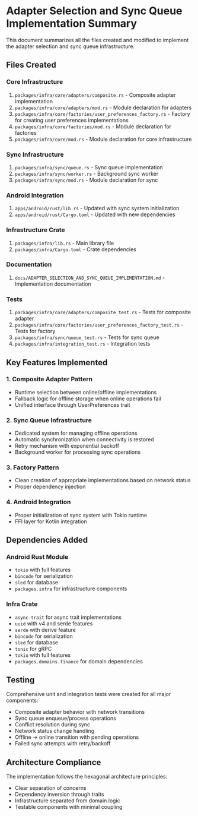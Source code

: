 # Adapter Selection and Sync Queue Implementation Summary

This document summarizes all the files created and modified to implement the adapter selection and sync queue infrastructure.

## Files Created

### Core Infrastructure
1. `packages/infra/core/adapters/composite.rs` - Composite adapter implementation
2. `packages/infra/core/adapters/mod.rs` - Module declaration for adapters
3. `packages/infra/core/factories/user_preferences_factory.rs` - Factory for creating user preferences implementations
4. `packages/infra/core/factories/mod.rs` - Module declaration for factories
5. `packages/infra/core/mod.rs` - Module declaration for core infrastructure

### Sync Infrastructure
1. `packages/infra/sync/queue.rs` - Sync queue implementation
2. `packages/infra/sync/worker.rs` - Background sync worker
3. `packages/infra/sync/mod.rs` - Module declaration for sync

### Android Integration
1. `apps/android/rust/lib.rs` - Updated with sync system initialization
2. `apps/android/rust/Cargo.toml` - Updated with new dependencies

### Infrastructure Crate
1. `packages/infra/lib.rs` - Main library file
2. `packages/infra/Cargo.toml` - Crate dependencies

### Documentation
1. `docs/ADAPTER_SELECTION_AND_SYNC_QUEUE_IMPLEMENTATION.md` - Implementation documentation

### Tests
1. `packages/infra/core/adapters/composite_test.rs` - Tests for composite adapter
2. `packages/infra/core/factories/user_preferences_factory_test.rs` - Tests for factory
3. `packages/infra/sync/queue_test.rs` - Tests for sync queue
4. `packages/infra/integration_test.rs` - Integration tests

## Key Features Implemented

### 1. Composite Adapter Pattern
- Runtime selection between online/offline implementations
- Fallback logic for offline storage when online operations fail
- Unified interface through UserPreferences trait

### 2. Sync Queue Infrastructure
- Dedicated system for managing offline operations
- Automatic synchronization when connectivity is restored
- Retry mechanism with exponential backoff
- Background worker for processing sync operations

### 3. Factory Pattern
- Clean creation of appropriate implementations based on network status
- Proper dependency injection

### 4. Android Integration
- Proper initialization of sync system with Tokio runtime
- FFI layer for Kotlin integration

## Dependencies Added

### Android Rust Module
- `tokio` with full features
- `bincode` for serialization
- `sled` for database
- `packages.infra` for infrastructure components

### Infra Crate
- `async-trait` for async trait implementations
- `uuid` with v4 and serde features
- `serde` with derive feature
- `bincode` for serialization
- `sled` for database
- `tonic` for gRPC
- `tokio` with full features
- `packages.domains.finance` for domain dependencies

## Testing

Comprehensive unit and integration tests were created for all major components:
- Composite adapter behavior with network transitions
- Sync queue enqueue/process operations
- Conflict resolution during sync
- Network status change handling
- Offline → online transition with pending operations
- Failed sync attempts with retry/backoff

## Architecture Compliance

The implementation follows the hexagonal architecture principles:
- Clear separation of concerns
- Dependency inversion through traits
- Infrastructure separated from domain logic
- Testable components with minimal coupling